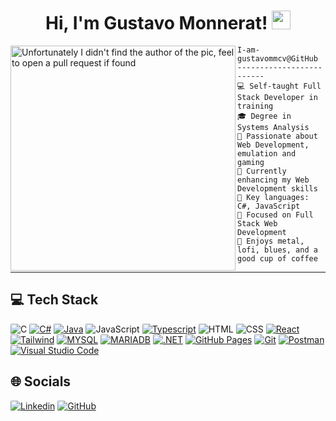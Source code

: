 <h1 align="center">
Hi, I'm Gustavo Monnerat!
  <img src="https://media.giphy.com/media/hvRJCLFzcasrR4ia7z/giphy.gif" width="30"></h1>

<img align="left" src="https://i.redd.it/iidrmrfz1vl21.jpg" alt="Unfortunately I didn't find the author of the pic, feel to open a pull request if found" width="360" />

```
I-am-gustavommcv@GitHub
-------------------------
💻 Self-taught Full Stack Developer in training
🎓 Degree in Systems Analysis
📝 Passionate about Web Development, emulation and gaming
🌱 Currently enhancing my Web Development skills
🌟 Key languages: C#, JavaScript
🚩 Focused on Full Stack Web Development
🎵 Enjoys metal, lofi, blues, and a good cup of coffee

```
<hr>

## 💻 Tech Stack
<p>
    <img style="border-radius: 2px" alt="C" src="https://img.shields.io/badge/C-00599C?style=for-the-badge&logo=c&logoColor=white" />
    <a href="https://dotnet.microsoft.com/"><img style="border-radius: 2px" alt="C#" src="https://img.shields.io/badge/C%23-239120?style=for-the-badge&logo=c-sharp&logoColor=white"></a>
    <a href="https://www.oracle.com/br/java/technologies/downloads/"><img style="border-radius: 2px" alt="Java" src="https://img.shields.io/badge/java-%23ED8B00.svg?style=for-the-badge&logo=openjdk&logoColor=white" /></a>
    <img style="border-radius: 2px" alt="JavaScript" src="https://img.shields.io/badge/JavaScript-F7DF1E?style=for-the-badge&logo=javascript&logoColor=black" />
    <a href="https://www.typescriptlang.org/"><img style="border-radius: 2px" alt="Typescript" src="https://img.shields.io/badge/TypeScript-007ACC?style=for-the-badge&logo=typescript&logoColor=white" /></a>
    <img style="border-radius: 2px" alt="HTML" src="https://img.shields.io/badge/HTML5-E34F26?style=for-the-badge&logo=html5&logoColor=white" />
    <img style="border-radius: 2px" alt="CSS" src="https://img.shields.io/badge/CSS3-1572B6?style=for-the-badge&logo=css3&logoColor=white" />
    <a href="https://react.dev/"><img style="border-radius: 2px" alt="React" src="https://img.shields.io/badge/React-20232A?style=for-the-badge&logo=react&logoColor=61DAFB" /></a>
    <a href="https://tailwindcss.com/"><img style="border-radius: 2px" alt="Tailwind" src="https://img.shields.io/badge/tailwindcss-%2338B2AC.svg?style=for-the-badge&logo=tailwind-css&logoColor=white" /></a>
    <a href="https://www.mysql.com/"><img style="border-radius: 2px" alt="MYSQL" src="https://img.shields.io/badge/MySQL-00000F?style=for-the-badge&logo=mysql&logoColor=white" /></a>
    <a href="https://mariadb.org/"><img style="border-radius: 2px" alt="MARIADB" src="https://img.shields.io/badge/MariaDB-003545?style=for-the-badge&logo=mariadb&logoColor=white" /></a>
    <a href="https://dotnet.microsoft.com/"><img style="border-radius: 2px" alt=".NET" src="https://img.shields.io/badge/.NET-5C2D91?style=for-the-badge&logo=.net&logoColor=white"></a>
<!--     <a href="https://spring.io/"><img style="border-radius: 2px" alt="SPRING" src="https://img.shields.io/badge/spring-%236DB33F.svg?style=for-the-badge&logo=spring&logoColor=white"></a> -->
    <a href="https://pages.github.com/"><img style="border-radius: 2px" alt="GitHub Pages" src="https://img.shields.io/badge/GitHub-100000?style=for-the-badge&logo=github&logoColor=white)]"></a>
    <a href="https://git-scm.com/"><img style="border-radius: 2px" alt="Git" src="https://img.shields.io/badge/GIT-E44C30?style=for-the-badge&logo=git&logoColor=white"></a>
    <a href="https://www.postman.com/"><img style="border-radius: 2px" alt="Postman" src="https://img.shields.io/badge/Postman-FF6C37.svg?style=for-the-badge&logo=Postman&logoColor=white"></a>
    <a href="https://code.visualstudio.com/"><img style="border-radius: 2px" alt="Visual Studio Code" src="https://img.shields.io/badge/Vscode-007ACC?style=for-the-badge&logo=visual-studio-code&logoColor=white"></a>
</p>

## 🌐 Socials


<p>
    <a href="https://linkedin.com/in/gustavo-monnerat-da-costa-veronese-277144235"><img style="border-radius: 2px" alt="Linkedin" src="https://img.shields.io/badge/LinkedIn-0077B5?style=for-the-badge&logo=linkedin&logoColor=white)"></a>
    <a href="https://github.com/gustavommcv"><img style="border-radius: 2px" alt="GitHub" src="https://img.shields.io/badge/GitHub-100000?style=for-the-badge&logo=github&logoColor=white)]"></a>
</p>
